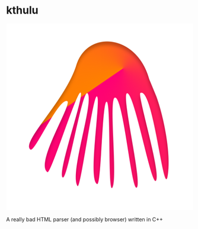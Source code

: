 # kthulu
![kthulu logo](https://github.com/andygrace227/kthulu/blob/main/kthulu.png?raw=true)

A really bad HTML parser (and possibly browser) written in C++ 


